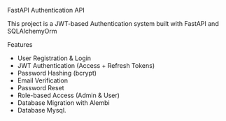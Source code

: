 FastAPI Authentication API 

This project is a JWT-based Authentication system built with FastAPI and SQLAlchemyOrm

Features
- User Registration & Login
- JWT Authentication (Access + Refresh Tokens)
- Password Hashing (bcrypt)
- Email Verification
- Password Reset
- Role-based Access (Admin & User)
- Database Migration with Alembi
- Database Mysql.



